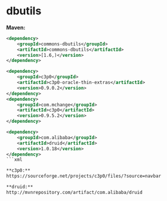 # dbutils

**Maven:**
```xml
<dependency>
	<groupId>commons-dbutils</groupId>
	<artifactId>commons-dbutils</artifactId>
	<version>[1.6,)</version>
</dependency>

<dependency>
	<groupId>c3p0</groupId>
	<artifactId>c3p0-oracle-thin-extras</artifactId>
	<version>0.9.0.2</version>
</dependency>
<dependency>
	<groupId>com.mchange</groupId>
	<artifactId>c3p0</artifactId>
	<version>0.9.5.2</version>
</dependency>

<dependency>
	<groupId>com.alibaba</groupId>
	<artifactId>druid</artifactId>
	<version>1.0.18</version>
</dependency>
```xml

**c3p0:**
https://sourceforge.net/projects/c3p0/files/?source=navbar

**druid:**
http://mvnrepository.com/artifact/com.alibaba/druid

